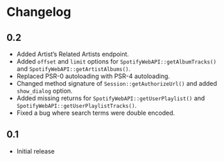 # Changelog

## 0.2
* Added Artist’s Related Artists endpoint.
* Added `offset` and `limit` options for `SpotifyWebAPI::getAlbumTracks()` and `SpotifyWebAPI::getArtistAlbums()`.
* Replaced PSR-0 autoloading with PSR-4 autoloading.
* Changed method signature of `Session::getAuthorizeUrl()` and added `show_dialog` option.
* Added missing returns for `SpotifyWebAPI::getUserPlaylist()` and `SpotifyWebAPI::getUserPlaylistTracks()`.
* Fixed a bug where search terms were double encoded.

## 0.1
* Initial release
